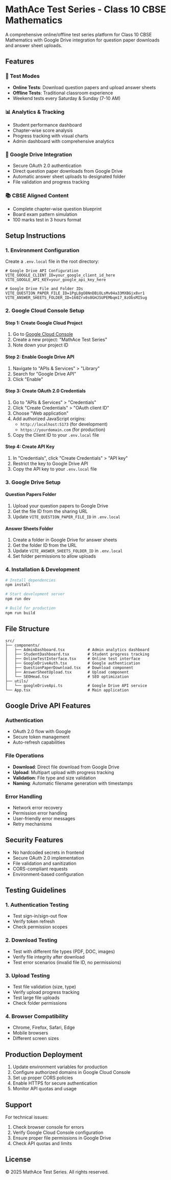 # MathAce Test Series - Class 10 CBSE Mathematics

A comprehensive online/offline test series platform for Class 10 CBSE Mathematics with Google Drive integration for question paper downloads and answer sheet uploads.

## Features

### 🎯 Test Modes
- **Online Tests**: Download question papers and upload answer sheets
- **Offline Tests**: Traditional classroom experience
- Weekend tests every Saturday & Sunday (7-10 AM)

### 📊 Analytics & Tracking
- Student performance dashboard
- Chapter-wise score analysis
- Progress tracking with visual charts
- Admin dashboard with comprehensive analytics

### 🔧 Google Drive Integration
- Secure OAuth 2.0 authentication
- Direct question paper downloads from Google Drive
- Automatic answer sheet uploads to designated folder
- File validation and progress tracking

### 📚 CBSE Aligned Content
- Complete chapter-wise question blueprint
- Board exam pattern simulation
- 100 marks test in 3 hours format

## Setup Instructions

### 1. Environment Configuration

Create a `.env.local` file in the root directory:

```env
# Google Drive API Configuration
VITE_GOOGLE_CLIENT_ID=your_google_client_id_here
VITE_GOOGLE_API_KEY=your_google_api_key_here

# Google Drive File and Folder IDs
VITE_QUESTION_PAPER_FILE_ID=1PgL8gO8NnDBiOLsMv04a33MXBGjx8vr1
VITE_ANSWER_SHEETS_FOLDER_ID=160Zrx0s0GHJ5UPEMbqm17_8zObsMI5ug
```

### 2. Google Cloud Console Setup

#### Step 1: Create Google Cloud Project
1. Go to [Google Cloud Console](https://console.cloud.google.com/)
2. Create a new project: "MathAce Test Series"
3. Note down your project ID

#### Step 2: Enable Google Drive API
1. Navigate to "APIs & Services" > "Library"
2. Search for "Google Drive API"
3. Click "Enable"

#### Step 3: Create OAuth 2.0 Credentials
1. Go to "APIs & Services" > "Credentials"
2. Click "Create Credentials" > "OAuth client ID"
3. Choose "Web application"
4. Add authorized JavaScript origins:
   - `http://localhost:5173` (for development)
   - `https://yourdomain.com` (for production)
5. Copy the Client ID to your `.env.local` file

#### Step 4: Create API Key
1. In "Credentials", click "Create Credentials" > "API key"
2. Restrict the key to Google Drive API
3. Copy the API key to your `.env.local` file

### 3. Google Drive Setup

#### Question Papers Folder
1. Upload your question papers to Google Drive
2. Get the file ID from the sharing URL
3. Update `VITE_QUESTION_PAPER_FILE_ID` in `.env.local`

#### Answer Sheets Folder
1. Create a folder in Google Drive for answer sheets
2. Get the folder ID from the URL
3. Update `VITE_ANSWER_SHEETS_FOLDER_ID` in `.env.local`
4. Set folder permissions to allow uploads

### 4. Installation & Development

```bash
# Install dependencies
npm install

# Start development server
npm run dev

# Build for production
npm run build
```

## File Structure

```
src/
├── components/
│   ├── AdminDashboard.tsx          # Admin analytics dashboard
│   ├── StudentDashboard.tsx        # Student progress tracking
│   ├── OnlineTestInterface.tsx     # Online test interface
│   ├── GoogleDriveAuth.tsx         # Google authentication
│   ├── QuestionPaperDownload.tsx   # Download component
│   ├── AnswerSheetUpload.tsx       # Upload component
│   └── SEOHead.tsx                 # SEO optimization
├── utils/
│   └── googleDriveApi.ts           # Google Drive API service
└── App.tsx                         # Main application
```

## Google Drive API Features

### Authentication
- OAuth 2.0 flow with Google
- Secure token management
- Auto-refresh capabilities

### File Operations
- **Download**: Direct file download from Google Drive
- **Upload**: Multipart upload with progress tracking
- **Validation**: File type and size validation
- **Naming**: Automatic filename generation with timestamps

### Error Handling
- Network error recovery
- Permission error handling
- User-friendly error messages
- Retry mechanisms

## Security Features

- No hardcoded secrets in frontend
- Secure OAuth 2.0 implementation
- File validation and sanitization
- CORS-compliant requests
- Environment-based configuration

## Testing Guidelines

### 1. Authentication Testing
- Test sign-in/sign-out flow
- Verify token refresh
- Check permission scopes

### 2. Download Testing
- Test with different file types (PDF, DOC, images)
- Verify file integrity after download
- Test error scenarios (invalid file ID, no permissions)

### 3. Upload Testing
- Test file validation (size, type)
- Verify upload progress tracking
- Test large file uploads
- Check folder permissions

### 4. Browser Compatibility
- Chrome, Firefox, Safari, Edge
- Mobile browsers
- Different screen sizes

## Production Deployment

1. Update environment variables for production
2. Configure authorized domains in Google Cloud Console
3. Set up proper CORS policies
4. Enable HTTPS for secure authentication
5. Monitor API quotas and usage

## Support

For technical issues:
1. Check browser console for errors
2. Verify Google Cloud Console configuration
3. Ensure proper file permissions in Google Drive
4. Check API quotas and limits

## License

© 2025 MathAce Test Series. All rights reserved.
